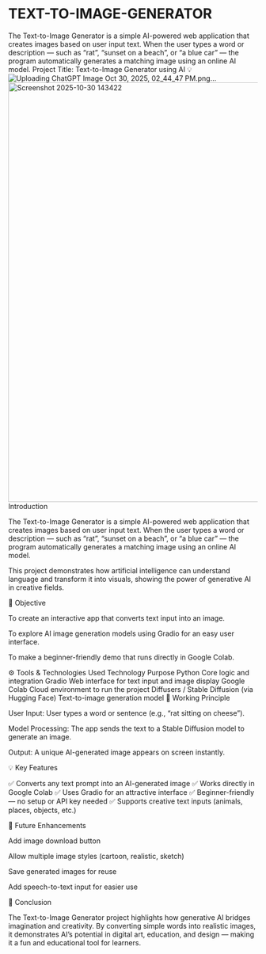 # TEXT-TO-IMAGE-GENERATOR
The Text-to-Image Generator is a simple AI-powered web application that creates images based on user input text. When the user types a word or description — such as “rat”, “sunset on a beach”, or “a blue car” — the program automatically generates a matching image using an online AI model.
Project Title: Text-to-Image Generator using AI
💡 ![Uploading ChatGPT Image Oct 30, 2025, 02_44_47 PM.png…]()
<img width="1766" height="848" alt="Screenshot 2025-10-30 143422" src="https://github.com/user-attachments/assets/9b22cc38-7aa3-4d4c-b29e-07ee0474b207" />
Introduction

The Text-to-Image Generator is a simple AI-powered web application that creates images based on user input text. When the user types a word or description — such as “rat”, “sunset on a beach”, or “a blue car” — the program automatically generates a matching image using an online AI model.

This project demonstrates how artificial intelligence can understand language and transform it into visuals, showing the power of generative AI in creative fields.

🎯 Objective

To create an interactive app that converts text input into an image.

To explore AI image generation models using Gradio for an easy user interface.

To make a beginner-friendly demo that runs directly in Google Colab.

⚙️ Tools & Technologies Used
Technology	Purpose
Python	Core logic and integration
Gradio	Web interface for text input and image display
Google Colab	Cloud environment to run the project
Diffusers / Stable Diffusion (via Hugging Face)	Text-to-image generation model
🚀 Working Principle

User Input: User types a word or sentence (e.g., “rat sitting on cheese”).

Model Processing: The app sends the text to a Stable Diffusion model to generate an image.

Output: A unique AI-generated image appears on screen instantly.

💡 Key Features

✅ Converts any text prompt into an AI-generated image
✅ Works directly in Google Colab
✅ Uses Gradio for an attractive interface
✅ Beginner-friendly — no setup or API key needed
✅ Supports creative text inputs (animals, places, objects, etc.)

🔮 Future Enhancements

Add image download button

Allow multiple image styles (cartoon, realistic, sketch)

Save generated images for reuse

Add speech-to-text input for easier use

🧠 Conclusion

The Text-to-Image Generator project highlights how generative AI bridges imagination and creativity. By converting simple words into realistic images, it demonstrates AI’s potential in digital art, education, and design — making it a fun and educational tool for learners.
